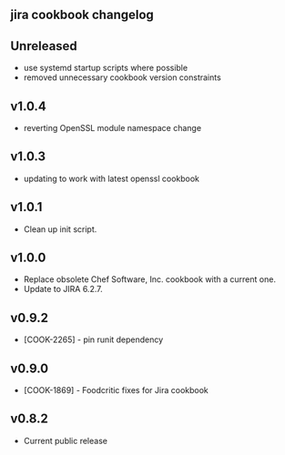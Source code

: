 jira cookbook changelog
-----------------------

Unreleased
----------
- use systemd startup scripts where possible
- removed unnecessary cookbook version constraints

v1.0.4
------
- reverting OpenSSL module namespace change

v1.0.3
------
- updating to work with latest openssl cookbook

v1.0.1
-----
- Clean up init script.

v1.0.0
------
- Replace obsolete Chef Software, Inc. cookbook with a current one.
- Update to JIRA 6.2.7.

v0.9.2
------
- [COOK-2265] - pin runit dependency

v0.9.0
------
- [COOK-1869] - Foodcritic fixes for Jira cookbook

v0.8.2
------
- Current public release
